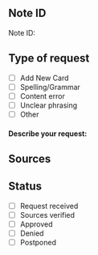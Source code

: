 ## Note ID
<!-- Please enter the Note ID after the colon.
You can view it by clicking on "Note ID" on your card during review -->
Note ID:	

## Type of request
<!-- You can tick a box by typing replacing [ ] with [x] -->
- [ ] Add New Card
- [ ] Spelling/Grammar
- [ ] Content error
- [ ] Unclear phrasing
- [ ] Other
	
<!-- If you ticked "Other", please describe the issue. -->
#### Describe your request:	

## Sources
<!-- If you're proposing a new card or would like to report a content error, please add sources below -->
<!-- Try to be precise. We have to be able to check your source and can't spend an hour backtracking. -->
<!-- You can enter web sources like so: [Name of Source](URL) -->

## Status
<!-- Leave this bit as it is. It helps us track progress on your Request. -->
- [ ] Request received
- [ ] Sources verified
- [ ] Approved
- [ ] Denied
- [ ] Postponed
